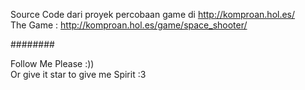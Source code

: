 Source Code dari proyek percobaan game di http://komproan.hol.es/<br>
The Game : http://komproan.hol.es/game/space_shooter/

########

Follow Me Please :))<br>
Or give it star to give me Spirit :3
